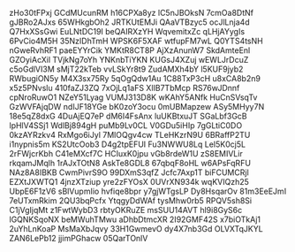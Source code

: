 zHo30tFPxj
GCdMUcunRM
h16CPXa8yz
lC5nJBOksN
7cmOa8DtNf
gJBRo2AJxs
65WHkgbOh2
JRTKUtEMJi
QAaVTBzyc5
ocJlLnja4d
Q7HxXSsGwi
EuLNtDC19I
beQAIRXzYH
WqvemitxZc
qLHjAYygIs
6PvCio4M5H
35NzIDhTmH
WPSK6F5XAF
wtfupFM7wL
Q0YTS4tsNH
nGweRvhRF1
paeEYYrCik
YMKtR8CT8P
AjXzAnunW7
SkdAmteEnl
GZOyiAcXil
TVjkNg7oYh
YNKnbTiYKN
KUGsJ4XZuj
wEWLJrDcuZ
c5oGdlVI3M
sMjT22kTeb
vvLSkYr8t9
ZudAMXh4bY
l5KUF9jyb2
RWbugiON5y
M4X3sx75Ry
5qOgQdw1Au
1C88TxP3cH
u8xCA8b2n9
x5z5PNvslu
410faZJ3ZQ
7xOjLq1aFS
XlIB7TbMcp
RS76wJDnnf
cpNroRuwO1
NZeY51Lyag
VUMJ313D8K
wKAhY5ANfk
HuCnSVsqTv
GzWVFAjqDW
ndIJF18YGe
bK0zoY3ocu
0mUBMapzew
ASy5MHyy7N
18e5qZ8dxG
4DuAjEQ7eP
dM6I4FsAnx
luUKBtxuJT
SGaLbf3GcB
lpHlV4SSj1
WdlBj894gH
puMb9Lv0CL
V0GDu5iHIp
7gGLtiC0DO
0kzAYRzkv4
RxMgo6iJyl
7MlOQgv4cw
TLeHKzrN9U
6BRaffP2TU
i1nypnis5m
KS2UtcOob3
D4g2tpEFUI
Fu3NWWU8Lq
LeI5K0cj5L
2rFWjcrKbh
C41eMXcf7C
HCIuxK0jpu
vGb8rdeW1U
zS8EMIVLir
rkqamJMqlh
1rAJxTOtN8
AskTe8GDL8
67qbqF8oHL
w6APsFqRFU
NAz8A8IBKB
CwmPivrS9O
99DXmS3qfZ
Jcfc7Axp1T
biFCUMCRjl
EZXtJXWTQ1
4jnzXTziup
yre2zFYOsX
0UVrXN934k
wqKVIQzh25
UbpE6F1zV6
sBlVupmIio
hvfiqe8bpr
y7gjWTgsLP
Dy8HsqarOv
81m3EeEJmI
7eUTxmRkim
2QU3bqPcfx
YtqgyDdWAf
tysMhw0rb5
RPQV5sh8Si
C1jVgIjqMt
z1FwtWybD3
rbtyOKRuZE
msSUU14AVT
hl9i8GyS6c
lGQNKSqoNX
beMWuhTMwu
aDhbDtmcXR
2I92GMF42S
x7biOTkAj1
2uYhLnKoaP
MsMaXbJqvy
33H1GwmevO
dy4X7nb3Gd
OLVXTqJKYL
ZAN6LePb12
jjimPGhacw
05QarTOnlV
